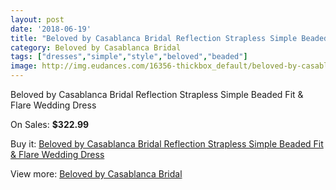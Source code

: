 ```yaml
---
layout: post
date: '2018-06-19'
title: "Beloved by Casablanca Bridal Reflection Strapless Simple Beaded Fit & Flare Wedding Dress"
category: Beloved by Casablanca Bridal
tags: ["dresses","simple","style","beloved","beaded"]
image: http://img.eudances.com/16356-thickbox_default/beloved-by-casablanca-bridal-reflection-strapless-simple-beaded-fit-flare-wedding-dress.jpg
---
```

Beloved by Casablanca Bridal Reflection Strapless Simple Beaded Fit & Flare Wedding Dress

On Sales: **$322.99**
<a href="https://www.eudances.com/en/beloved-by-casablanca-bridal/4816-beloved-by-casablanca-bridal-reflection-strapless-simple-beaded-fit-flare-wedding-dress.html"><amp-img layout="responsive" width="600" height="600" src="//img.eudances.com/16356-thickbox_default/beloved-by-casablanca-bridal-reflection-strapless-simple-beaded-fit-flare-wedding-dress.jpg" alt="Beloved by Casablanca Bridal Reflection Strapless Simple Beaded Fit & Flare Wedding Dress 0" /></a>
<a href="https://www.eudances.com/en/beloved-by-casablanca-bridal/4816-beloved-by-casablanca-bridal-reflection-strapless-simple-beaded-fit-flare-wedding-dress.html"><amp-img layout="responsive" width="600" height="600" src="//img.eudances.com/16358-thickbox_default/beloved-by-casablanca-bridal-reflection-strapless-simple-beaded-fit-flare-wedding-dress.jpg" alt="Beloved by Casablanca Bridal Reflection Strapless Simple Beaded Fit & Flare Wedding Dress 1" /></a>
<a href="https://www.eudances.com/en/beloved-by-casablanca-bridal/4816-beloved-by-casablanca-bridal-reflection-strapless-simple-beaded-fit-flare-wedding-dress.html"><amp-img layout="responsive" width="600" height="600" src="//img.eudances.com/16357-thickbox_default/beloved-by-casablanca-bridal-reflection-strapless-simple-beaded-fit-flare-wedding-dress.jpg" alt="Beloved by Casablanca Bridal Reflection Strapless Simple Beaded Fit & Flare Wedding Dress 2" /></a>

Buy it: [Beloved by Casablanca Bridal Reflection Strapless Simple Beaded Fit & Flare Wedding Dress](https://www.eudances.com/en/beloved-by-casablanca-bridal/4816-beloved-by-casablanca-bridal-reflection-strapless-simple-beaded-fit-flare-wedding-dress.html "Beloved by Casablanca Bridal Reflection Strapless Simple Beaded Fit & Flare Wedding Dress")

View more: [Beloved by Casablanca Bridal](https://www.eudances.com/en/89-beloved-by-casablanca-bridal "Beloved by Casablanca Bridal")
